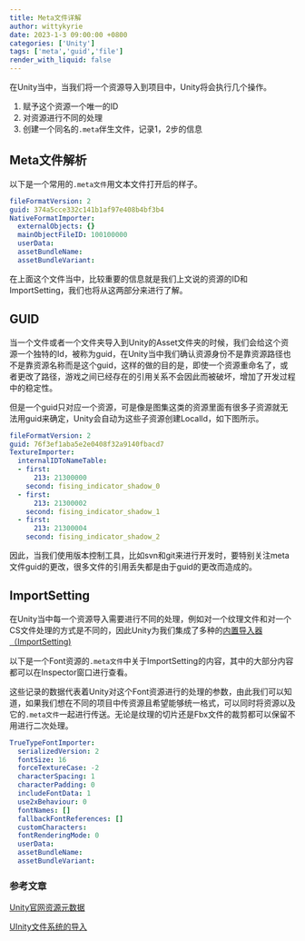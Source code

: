 ```yaml
---
title: Meta文件详解
author: wittykyrie
date: 2023-1-3 09:00:00 +0800
categories: ['Unity']
tags: ['meta','guid','file']
render_with_liquid: false
---
```


在Unity当中，当我们将一个资源导入到项目中，Unity将会执行几个操作。
1. 赋予这个资源一个唯一的ID
2. 对资源进行不同的处理
3. 创建一个同名的`.meta`伴生文件，记录1，2步的信息

## Meta文件解析

以下是一个常用的`.meta文件`用文本文件打开后的样子。

```yaml
fileFormatVersion: 2
guid: 374a5cce332c141b1af97e408b4bf3b4
NativeFormatImporter:
  externalObjects: {}
  mainObjectFileID: 100100000
  userData: 
  assetBundleName: 
  assetBundleVariant: 
```
在上面这个文件当中，比较重要的信息就是我们上文说的资源的ID和ImportSetting，我们也将从这两部分来进行了解。

## GUID
当一个文件或者一个文件夹导入到Unity的Asset文件夹的时候，我们会给这个资源一个独特的Id，被称为guid，在Unity当中我们确认资源身份不是靠资源路径也不是靠资源名称而是这个guid，这样的做的目的是，即使一个资源重命名了，或者更改了路径，游戏之间已经存在的引用关系不会因此而被破坏，增加了开发过程中的稳定性。

但是一个guid只对应一个资源，可是像是图集这类的资源里面有很多子资源就无法用guid来确定，Unity会自动为这些子资源创建LocalId，如下图所示。
```yaml
fileFormatVersion: 2
guid: 76f3ef1aba5e2e0408f32a9140fbacd7
TextureImporter:
  internalIDToNameTable:
  - first:
      213: 21300000
    second: fising_indicator_shadow_0
  - first:
      213: 21300002
    second: fising_indicator_shadow_1
  - first:
      213: 21300004
    second: fising_indicator_shadow_2
```

因此，当我们使用版本控制工具，比如svn和git来进行开发时，要特别关注meta文件guid的更改，很多文件的引用丢失都是由于guid的更改而造成的。

## ImportSetting
在Unity当中每一个资源导入需要进行不同的处理，例如对一个纹理文件和对一个CS文件处理的方式是不同的，因此Unity为我们集成了多种的[内置导入器（ImportSetting)](https://docs.unity3d.com/cn/current/Manual/BuiltInImporters.html)

以下是一个Font资源的`.meta文件`中关于ImportSetting的内容，其中的大部分内容都可以在Inspector窗口进行查看。

这些记录的数据代表着Unity对这个Font资源进行的处理的参数，由此我们可以知道，如果我们想在不同的项目中传资源且希望能够统一格式，可以同时将资源以及它的`.meta文件`一起进行传送。无论是纹理的切片还是Fbx文件的裁剪都可以保留不用进行二次处理。
```yaml
TrueTypeFontImporter:
  serializedVersion: 2
  fontSize: 16
  forceTextureCase: -2
  characterSpacing: 1
  characterPadding: 0
  includeFontData: 1
  use2xBehaviour: 0
  fontNames: []
  fallbackFontReferences: []
  customCharacters: 
  fontRenderingMode: 0
  userData: 
  assetBundleName: 
  assetBundleVariant: 

```



### 参考文章

[Unity官网资源元数据](https://docs.unity3d.com/cn/current/Manual/AssetMetadata.html)

[UInity文件系统的导入](https://blog.uwa4d.com/archives/USparkle_inf_UnityEngine.html)